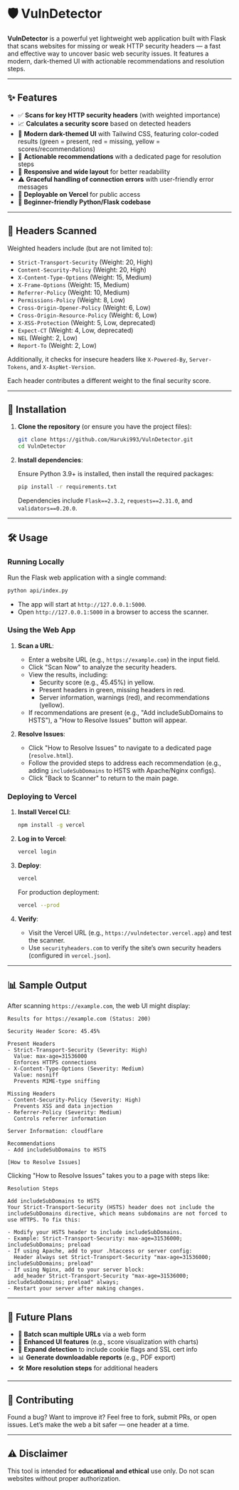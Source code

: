 # 🛡️ VulnDetector

**VulnDetector** is a powerful yet lightweight web application built with Flask that scans websites for missing or weak HTTP security headers — a fast and effective way to uncover basic web security issues. It features a modern, dark-themed UI with actionable recommendations and resolution steps.

---

## ✨ Features

- ✅ **Scans for key HTTP security headers** (with weighted importance)  
- 📈 **Calculates a security score** based on detected headers  
- 🎨 **Modern dark-themed UI** with Tailwind CSS, featuring color-coded results (green = present, red = missing, yellow = scores/recommendations)  
- 🧠 **Actionable recommendations** with a dedicated page for resolution steps  
- 📁 **Responsive and wide layout** for better readability  
- ⚠️ **Graceful handling of connection errors** with user-friendly error messages  
- 🚀 **Deployable on Vercel** for public access  
- 🐍 **Beginner-friendly Python/Flask codebase**

---

## 🔎 Headers Scanned

Weighted headers include (but are not limited to):

- `Strict-Transport-Security` (Weight: 20, High)  
- `Content-Security-Policy` (Weight: 20, High)  
- `X-Content-Type-Options` (Weight: 15, Medium)  
- `X-Frame-Options` (Weight: 15, Medium)  
- `Referrer-Policy` (Weight: 10, Medium)  
- `Permissions-Policy` (Weight: 8, Low)  
- `Cross-Origin-Opener-Policy` (Weight: 6, Low)  
- `Cross-Origin-Resource-Policy` (Weight: 6, Low)  
- `X-XSS-Protection` (Weight: 5, Low, deprecated)  
- `Expect-CT` (Weight: 4, Low, deprecated)  
- `NEL` (Weight: 2, Low)  
- `Report-To` (Weight: 2, Low)  

Additionally, it checks for insecure headers like `X-Powered-By`, `Server-Tokens`, and `X-AspNet-Version`.

Each header contributes a different weight to the final security score.

---

## 🚀 Installation

1. **Clone the repository** (or ensure you have the project files):

   ```bash
   git clone https://github.com/Haruki993/VulnDetector.git
   cd VulnDetector
   ```

2. **Install dependencies**:

   Ensure Python 3.9+ is installed, then install the required packages:

   ```bash
   pip install -r requirements.txt
   ```

   Dependencies include `Flask==2.3.2`, `requests==2.31.0`, and `validators==0.20.0`.

---

## 🛠️ Usage

### Running Locally

Run the Flask web application with a single command:

```bash
python api/index.py
```

- The app will start at `http://127.0.0.1:5000`.  
- Open `http://127.0.0.1:5000` in a browser to access the scanner.

### Using the Web App

1. **Scan a URL**:

   - Enter a website URL (e.g., `https://example.com`) in the input field.  
   - Click "Scan Now" to analyze the security headers.  
   - View the results, including:  
     - Security score (e.g., 45.45%) in yellow.  
     - Present headers in green, missing headers in red.  
     - Server information, warnings (red), and recommendations (yellow).  
   - If recommendations are present (e.g., "Add includeSubDomains to HSTS"), a "How to Resolve Issues" button will appear.

2. **Resolve Issues**:

   - Click "How to Resolve Issues" to navigate to a dedicated page (`resolve.html`).  
   - Follow the provided steps to address each recommendation (e.g., adding `includeSubDomains` to HSTS with Apache/Nginx configs).  
   - Click "Back to Scanner" to return to the main page.

### Deploying to Vercel

1. **Install Vercel CLI**:

   ```bash
   npm install -g vercel
   ```

2. **Log in to Vercel**:

   ```bash
   vercel login
   ```

3. **Deploy**:

   ```bash
   vercel
   ```

   For production deployment:

   ```bash
   vercel --prod
   ```

4. **Verify**:

   - Visit the Vercel URL (e.g., `https://vulndetector.vercel.app`) and test the scanner.  
   - Use `securityheaders.com` to verify the site’s own security headers (configured in `vercel.json`).

---

## 📊 Sample Output

After scanning `https://example.com`, the web UI might display:

```
Results for https://example.com (Status: 200)

Security Header Score: 45.45%

Present Headers
- Strict-Transport-Security (Severity: High)
  Value: max-age=31536000
  Enforces HTTPS connections
- X-Content-Type-Options (Severity: Medium)
  Value: nosniff
  Prevents MIME-type sniffing

Missing Headers
- Content-Security-Policy (Severity: High)
  Prevents XSS and data injection
- Referrer-Policy (Severity: Medium)
  Controls referrer information

Server Information: cloudflare

Recommendations
- Add includeSubDomains to HSTS

[How to Resolve Issues]
```

Clicking "How to Resolve Issues" takes you to a page with steps like:

```
Resolution Steps

Add includeSubDomains to HSTS
Your Strict-Transport-Security (HSTS) header does not include the includeSubDomains directive, which means subdomains are not forced to use HTTPS. To fix this:

- Modify your HSTS header to include includeSubDomains.
- Example: Strict-Transport-Security: max-age=31536000; includeSubDomains; preload
- If using Apache, add to your .htaccess or server config:
  Header always set Strict-Transport-Security "max-age=31536000; includeSubDomains; preload"
- If using Nginx, add to your server block:
  add_header Strict-Transport-Security "max-age=31536000; includeSubDomains; preload" always;
- Restart your server after making changes.
```

---

## 🌱 Future Plans

- 🔄 **Batch scan multiple URLs** via a web form  
- 🧁 **Enhanced UI features** (e.g., score visualization with charts)  
- 🔐 **Expand detection** to include cookie flags and SSL cert info  
- 📊 **Generate downloadable reports** (e.g., PDF export)  
- 🛠️ **More resolution steps** for additional headers  

---

## 🤝 Contributing

Found a bug? Want to improve it? Feel free to fork, submit PRs, or open issues. Let’s make the web a bit safer — one header at a time.

---

## ⚠️ Disclaimer

This tool is intended for **educational and ethical** use only. Do not scan websites without proper authorization.